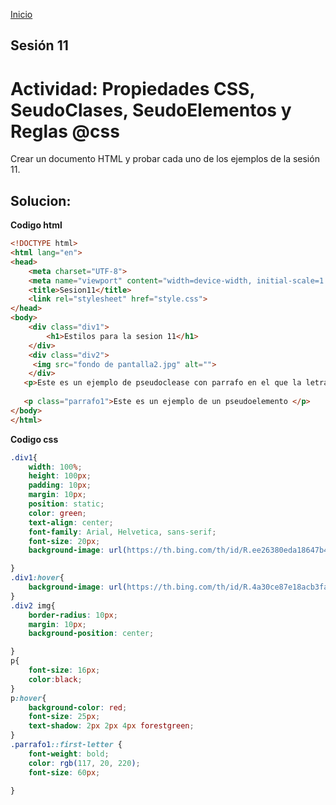 <!-- No borrar o modificar -->
[Inicio](./index.md)

## Sesión 11 


<!-- Su documentación aquí -->
# Actividad: Propiedades CSS, SeudoClases, SeudoElementos y Reglas @css

Crear un documento HTML y probar cada uno de los ejemplos de la sesión 11.

## Solucion:
**Codigo html**
```html
<!DOCTYPE html>
<html lang="en">
<head>
    <meta charset="UTF-8">
    <meta name="viewport" content="width=device-width, initial-scale=1.0">
    <title>Sesion11</title>
    <link rel="stylesheet" href="style.css">
</head>
<body>
    <div class="div1">
        <h1>Estilos para la sesion 11</h1>
    </div>
    <div class="div2">
     <img src="fondo de pantalla2.jpg" alt="">   
    </div>
   <p>Este es un ejemplo de pseudoclease con parrafo en el que la letras se agrandan y el fondo cambia</p>
    
   <p class="parrafo1">Este es un ejemplo de un pseudoelemento </p>
</body>
</html>
```

**Codigo css**
```css
.div1{
    width: 100%;
    height: 100px;
    padding: 10px;
    margin: 10px;
    position: static;
    color: green;
    text-align: center;
    font-family: Arial, Helvetica, sans-serif;
    font-size: 20px;
    background-image: url(https://th.bing.com/th/id/R.ee26380eda18647b49cee8a240ebdb84?rik=m%2bSofJ%2bWji5CgQ&riu=http%3a%2f%2fk32.kn3.net%2ftaringa%2fA%2fF%2fB%2fA%2f2%2f7%2fgonzaa9614%2f56E.jpg&ehk=zQGs%2b3pRnhydM03%2bA34Yo%2fWx2kmz6%2fYmgD3tNFhFyvI%3d&risl=&pid=ImgRaw&r=0);

}
.div1:hover{
    background-image: url(https://th.bing.com/th/id/R.4a30ce87e18acb3fa0c08a028315892b?rik=0O8uMm5jIJ1mMg&pid=ImgRaw&r=0);
}
.div2 img{
    border-radius: 10px;
    margin: 10px;
    background-position: center;

}
p{
    font-size: 16px;
    color:black;
}
p:hover{
    background-color: red;
    font-size: 25px;
    text-shadow: 2px 2px 4px forestgreen;
}
.parrafo1::first-letter {
    font-weight: bold;
    color: rgb(117, 20, 220);
    font-size: 60px;
    
}

```






